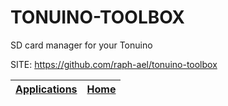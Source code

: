 # TONUINO-TOOLBOX
 
 SD card manager for your Tonuino
 
 SITE: https://github.com/raph-ael/tonuino-toolbox

 | [Applications](https://portable-linux-apps.github.io/apps.html) | [Home](https://portable-linux-apps.github.io)
 | --- | --- |
